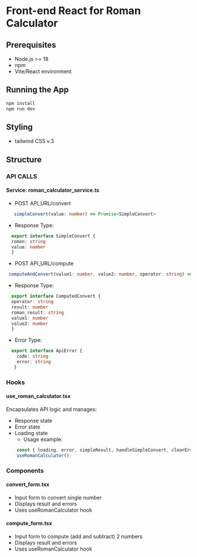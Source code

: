# Front-end React for Roman Calculator

## Prerequisites
- Node.js >= 18
- npm
- Vite/React environment 

## Running the App
```bash
npm install
npm run dev
```

## Styling
- tailwind CSS v.3

## Structure
### API CALLS
#### Service: roman_calculator_service.ts
- POST API_URL/convert 
```ts
   simpleConvert(value: number) => Promise<SimpleConvert>
```
- Response Type:
```ts
  export interface SimpleConvert {
  roman: string
  value: number
  }
```
- POST API_URL/compute 
```ts
 computeAndConvert(value1: number, value2: number, operator: string) => Promise<ComputedConvert>
```
- Response Type:
```ts
  export interface ComputedConvert {
  operator: string
  result: number
  roman_result: string
  value1: number
  value2: number
  }
```
- Error Type:
```ts
  export interface ApiError {
    code: string
    error: string
   }
```
### Hooks
#### use_roman_calculator.tsx
Encapsulates API logic and manages:
- Response state
- Error state
- Loading state
   - Usage example:
```ts
    const { loading, error, simpleResult, handleSimpleConvert, clearError } =
    useRomanCalculator();
```   
### Components
#### convert_form.tsx
   - Input form to convert single number
   - Displays result and errors
   - Uses useRomanCalculator hook
#### compute_form.tsx
   - Input form to compute (add and subtract) 2 numbers
   - Displays result and errors
   - Uses useRomanCalculator hook
